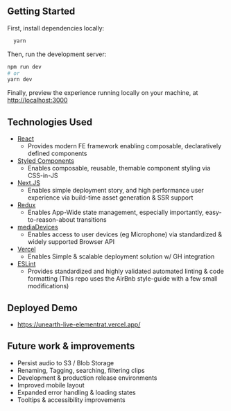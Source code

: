 ## Getting Started

First, install dependencies locally: 
```bash
  yarn
```

Then, run the development server:

```bash
npm run dev
# or
yarn dev
```

Finally, preview the experience running locally on your machine, at  [http://localhost:3000](http://localhost:3000) 

## Technologies Used
- [React](https://reactjs.org/)
  - Provides modern FE framework enabling composable, declaratively defined components 
- [Styled Components](https://github.com/styled-components/styled-components)
  - Enables composable, reusable, themable component styling via CSS-in-JS
- [Next.JS](https://nextjs.org/)
  - Enables simple deployment story, and high performance user experience via build-time asset generation & SSR support
- [Redux](https://redux.js.org/)
  - Enables App-Wide state management, especially importantly, easy-to-reason-about transitions
- [mediaDevices](https://developer.mozilla.org/en-US/docs/Web/API/MediaDevices)
  - Enables access to user devices (eg Microphone) via standardized & widely supported Browser API
- [Vercel](https://vercel.com/)
  - Enables Simple & scalable deployment solution w/ GH integration
- [ESLint](https://eslint.org/)
  - Provides standardized and highly validated automated linting & code formatting (This repo uses the AirBnb style-guide with a few small modifications)


## Deployed Demo
- https://unearth-live-elementrat.vercel.app/

## Future work & improvements
- Persist audio to S3 / Blob Storage 
- Renaming, Tagging, searching, filtering clips
- Development & production release environments
- Improved mobile layout 
- Expanded error handling & loading states
- Tooltips & accessibility improvements